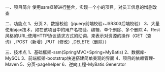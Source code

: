一、项目简介
	使用ssm框架进行整合，实现一个小的项目，对员工信息的增删改查

二、功能点
	1、分页
	2、数据校验（jquery前端校验+JSR303后端校验）
	3、大量使用ajax技术，如在该项目中的用户名校验、编辑、单个删除、多个删除
	4、Rest风格的URL;使用HTTP协议请求方式的动词，来表示对资源的操作（GET（查询）,
	  POST（新增）,PUT（修改）,DELETE（删除））
	
三、技术点
	1、基础框架-ssm(SpringMVC+Spring+MyBatis)
	2、数据库-MySQL
	3、前端框架-bootstrap快速搭建简单美观的界面
	4、项目的依赖管理-Maven
	5、分页-pagehelper
	6、逆向工程-MyBatis Generator
